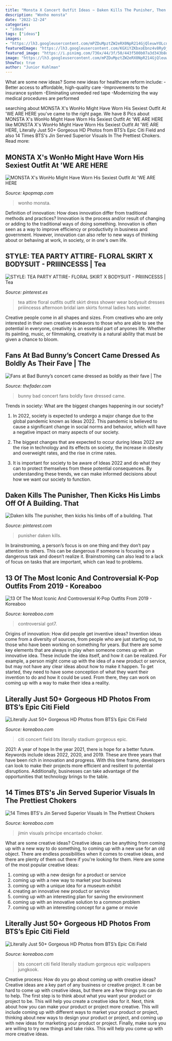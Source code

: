 ```yaml
---
title: "Monsta X Concert Outfit Ideas ~ Daken Kills The Punisher, Then Kicks His Limbs Off Of A Building. That"
description: "Wonho monsta"
date: "2022-12-24"
categories:
- "ideas"
tags: ["ideas"]
images:
- "https://lh3.googleusercontent.com/mPZDuMpztZW2eRX0NpR214GjQleuwYOLcn5FfmHhLx-jl5jloPLQryoUs7DmNOlvbywIPHNtYb-HiNFrkJPMnpE1ZvviBDJchg=w960-rj-nu-e365"
featuredImage: "https://lh3.googleusercontent.com/KGXiYZKbxoEbnz4v8RyOjAX_uLoEk0BMiBSXB46492O7eOWGpw_2PPpikEUltbOtXPc6SshuFP5zyz9KIufVmcoN6UAqFqg=w960-rj-nu-e365"
featured_image: "https://i.pinimg.com/736x/44/3f/50/443f500b07a3d343b8d6ffc30156dc10.jpg"
image: "https://lh3.googleusercontent.com/mPZDuMpztZW2eRX0NpR214GjQleuwYOLcn5FfmHhLx-jl5jloPLQryoUs7DmNOlvbywIPHNtYb-HiNFrkJPMnpE1ZvviBDJchg=w960-rj-nu-e365"
ShowToc: true
author: "Junior Kuhlman"
---
```



What are some new ideas?
Some new ideas for healthcare reform include: 
-Better access to affordable, high-quality care 
-Improvements to the insurance system 
-Eliminating unneeded red tape 
-Modernizing the way medical procedures are performed

	

		
searching about MONSTA X&#039;s WonHo Might Have Worn His Sexiest Outfit At &#039;WE ARE HERE you've came to the right page. We have 8 Pics about MONSTA X&#039;s WonHo Might Have Worn His Sexiest Outfit At &#039;WE ARE HERE like MONSTA X&#039;s WonHo Might Have Worn His Sexiest Outfit At &#039;WE ARE HERE, Literally Just 50+ Gorgeous HD Photos from BTS’s Epic Citi Field and also 14 Times BTS&#039;s Jin Served Superior Visuals In The Prettiest Chokers. Read more:
		
    
## MONSTA X&#039;s WonHo Might Have Worn His Sexiest Outfit At &#039;WE ARE HERE

<img loading=lazy src="https://img1.kpopmap.com/2019/04/wonho-seoul-concert-3.jpg" onerror="this.onerror=null;this.src='https://tse3.mm.bing.net/th?id=OIP.R2n7w5DOAa1HkyIReXiQ9gHaFj&amp;pid=15.1';" alt="MONSTA X&#039;s WonHo Might Have Worn His Sexiest Outfit At &#039;WE ARE HERE">

_Source: kpopmap.com_

>wonho monsta. 

	

Definition of innovation: How does innovation differ from traditional methods and practices?
Innovation is the process and/or result of changing or adding to the traditional ways of doing something. Innovation is often seen as a way to improve efficiency or productivity in business and government. However, innovation can also refer to new ways of thinking about or behaving at work, in society, or in one's own life.

    
## STYLE: TEA PARTY ATTIRE- FLORAL SKIRT X BODYSUIT - PRIIINCESSS | Tea

<img loading=lazy src="https://i.pinimg.com/originals/36/53/b1/3653b1a40902a7f02845706fdc840f7f.jpg" onerror="this.onerror=null;this.src='https://tse2.mm.bing.net/th?id=OIP.O9syqIxsJgWeScWxZz4ygAHaKT&amp;pid=15.1';" alt="STYLE: TEA PARTY ATTIRE- FLORAL SKIRT X BODYSUIT - PRIIINCESSS | Tea">

_Source: pinterest.es_

>tea attire floral outfits outfit skirt dress shower wear bodysuit dresses priiincesss afternoon bridal iam skirts formal ladies hats winter. 

	

Creative people come in all shapes and sizes. From creatives who are only interested in their own creative endeavors to those who are able to see the potential in everyone, creativity is an essential part of anyones life. Whether its painting, music, or filmmaking, creativity is a natural ability that must be given a chance to bloom.

    
## Fans At Bad Bunny’s Concert Came Dressed As Boldly As Their Fave | The

<img loading=lazy src="https://thefader-res.cloudinary.com/private_images/w_760,c_limit,f_auto,q_auto:eco/BadBunnyFans_MaryKang_059_pqaqxh/bad-bunny-concert-street-style.jpg" onerror="this.onerror=null;this.src='https://tse2.mm.bing.net/th?id=OIP.hTsIaBA6UsEBc_po8kn-cQHaLH&amp;pid=15.1';" alt="Fans at Bad Bunny’s concert came dressed as boldly as their fave | The">

_Source: thefader.com_

>bunny bad concert fans boldly fave dressed came. 

	

Trends in society: What are the biggest changes happening in our society?
1. In 2022, society is expected to undergo a major change due to the global pandemic known as Ideas 2022. This pandemic is believed to cause a significant change in social norms and behavior, which will have a negative impact on many aspects of our society.
2. The biggest changes that are expected to occur during Ideas 2022 are the rise in technology and its effects on society, the increase in obesity and overweight rates, and the rise in crime rates.

3. It is important for society to be aware of Ideas 2022 and do what they can to protect themselves from these potential consequences. By understanding these trends, we can make informed decisions about how we want our society to function.

    
## Daken Kills The Punisher, Then Kicks His Limbs Off Of A Building. That

<img loading=lazy src="https://i.pinimg.com/736x/44/3f/50/443f500b07a3d343b8d6ffc30156dc10.jpg" onerror="this.onerror=null;this.src='https://tse1.mm.bing.net/th?id=OIP._3XJCyQ-8z8JxAS9kcjrdgHaIJ&amp;pid=15.1';" alt="Daken kills The punisher, then kicks his limbs off of a building. That">

_Source: pinterest.com_

>punisher daken kills. 

	

In brainstroming, a person’s focus is on one thing and they don’t pay attention to others. This can be dangerous if someone is focusing on a dangerous task and doesn’t realize it. Brainstroming can also lead to a lack of focus on tasks that are important, which can lead to problems.

    
## 13 Of The Most Iconic And Controversial K-Pop Outfits From 2019 - Koreaboo

<img loading=lazy src="https://lh3.googleusercontent.com/adxX4T74nDXiY8pCTF9doWcT4wOgCRuzTwp4XxcvL3vxAPIHN692blWKnOgFwyIu2kiiiDjK5bG8ksjP0Hg6iCAG1BjrZ_Z80w=w960-rj-nu-e365" onerror="this.onerror=null;this.src='https://tse1.mm.bing.net/th?id=OIP.eWBorv8iOBt_aXCtVRYJzwHaLH&amp;pid=15.1';" alt="13 Of The Most Iconic And Controversial K-Pop Outfits From 2019 - Koreaboo">

_Source: koreaboo.com_

>controversial got7. 

	

Origins of innovation: How did people get inventive ideas?
Invention ideas come from a diversity of sources, from people who are just starting out, to those who have been working on something for years. But there are some key elements that are always in play when someone comes up with an innovative idea. These include the idea itself, and how it can be realized. For example, a person might come up with the idea of a new product or service, but may not have any clear ideas about how to make it happen. To get started, they need to have some conception of what they want their invention to do and how it could be used. From there, they can work on coming up with a way to make their idea a reality.

    
## Literally Just 50+ Gorgeous HD Photos From BTS’s Epic Citi Field

<img loading=lazy src="https://lh3.googleusercontent.com/E304hkacebjpZlLQxo-ztYbjhNtMfKJT_uOWqx09aHgKXWKYskt5haft5zt6T_R_UzNBmB5qKo1-p2i5bKtJPg9uS1iZ6VSr4A=w960-rj-nu-e365" onerror="this.onerror=null;this.src='https://tse3.mm.bing.net/th?id=OIP.2KsKLn5AFCmd9agBWkTlngHaFj&amp;pid=15.1';" alt="Literally Just 50+ Gorgeous HD Photos from BTS’s Epic Citi Field">

_Source: koreaboo.com_

>citi concert field bts literally stadium gorgeous epic. 

	

2021: A year of hope
In the year 2021, there is hope for a better future. Keywords include ideas 2022, 2020, and 2019. These are three years that have been rich in innovation and progress. With this time frame, developers can look to make their projects more efficient and resilient to potential disruptions. Additionally, businesses can take advantage of the opportunities that technology brings to the table.

    
## 14 Times BTS&#039;s Jin Served Superior Visuals In The Prettiest Chokers

<img loading=lazy src="https://lh3.googleusercontent.com/KGXiYZKbxoEbnz4v8RyOjAX_uLoEk0BMiBSXB46492O7eOWGpw_2PPpikEUltbOtXPc6SshuFP5zyz9KIufVmcoN6UAqFqg=w960-rj-nu-e365" onerror="this.onerror=null;this.src='https://tse1.mm.bing.net/th?id=OIP.z3kxSeIFdcMz0YsPLpGCnAHaLH&amp;pid=15.1';" alt="14 Times BTS&#039;s Jin Served Superior Visuals In The Prettiest Chokers">

_Source: koreaboo.com_

>jimin visuals príncipe encantado choker. 

	

What are some creative ideas?
Creative ideas can be anything from coming up with a new way to do something, to coming up with a new use for an old object. There are endless possibilities when it comes to creative ideas, and there are plenty of them out there if you're looking for them. Here are some of the most popular creative ideas: 
1. coming up with a new design for a product or service 
2. coming up with a new way to market your business 
3. coming up with a unique idea for a museum exhibit 
4. creating an innovative new product or service 
5. coming up with an interesting plan for saving the environment 
6. coming up with an innovative solution to a common problem 
7. coming up with an interesting concept for a game or movie 

    
## Literally Just 50+ Gorgeous HD Photos From BTS’s Epic Citi Field

<img loading=lazy src="https://lh3.googleusercontent.com/mPZDuMpztZW2eRX0NpR214GjQleuwYOLcn5FfmHhLx-jl5jloPLQryoUs7DmNOlvbywIPHNtYb-HiNFrkJPMnpE1ZvviBDJchg=w960-rj-nu-e365" onerror="this.onerror=null;this.src='https://tse3.mm.bing.net/th?id=OIP.spKF6OTqr_xlsgAeGHFK-AHaNK&amp;pid=15.1';" alt="Literally Just 50+ Gorgeous HD Photos from BTS’s Epic Citi Field">

_Source: koreaboo.com_

>bts concert citi field literally stadium gorgeous epic wallpapers jungkook. 

	

Creative process: How do you go about coming up with creative ideas?
Creative ideas are a key part of any business or creative project. It can be hard to come up with creative ideas, but there are a few things you can do to help. The first step is to think about what you want your product or project to be. This will help you create a creative idea for it. Next, think about how you can make your product or project more creative. This will include coming up with different ways to market your product or project, thinking about new ways to design your product or project, and coming up with new ideas for marketing your product or project. Finally, make sure you are willing to try new things and take risks. This will help you come up with more creative ideas.

